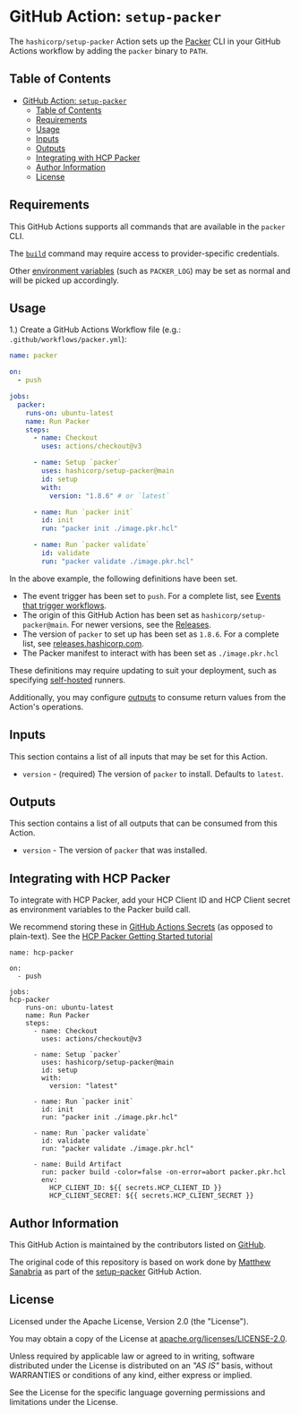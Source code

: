 # GitHub Action: `setup-packer`

The `hashicorp/setup-packer` Action sets up the [Packer](https://www.packer.io) CLI in your GitHub Actions workflow by adding the `packer` binary to `PATH`.

## Table of Contents

<!-- TOC -->
* [GitHub Action: `setup-packer`](#github-action--setup-packer)
  * [Table of Contents](#table-of-contents)
  * [Requirements](#requirements)
  * [Usage](#usage)
  * [Inputs](#inputs)
  * [Outputs](#outputs)
  * [Integrating with HCP Packer](#Integrating-with-HCP-Packer)
  * [Author Information](#author-information)
  * [License](#license)
<!-- TOC -->

## Requirements

This GitHub Actions supports all commands that are available in the `packer` CLI.

The [`build`](https://developer.hashicorp.com/packer/docs/commands/build) command may require access to provider-specific credentials.

Other [environment variables](https://developer.hashicorp.com/packer/docs/commands#environment-variables) (such as `PACKER_LOG`) may be set as normal and will be picked up accordingly.

## Usage

1.) Create a GitHub Actions Workflow file (e.g.: `.github/workflows/packer.yml`):

```yaml
name: packer

on:
  - push

jobs:
  packer:
    runs-on: ubuntu-latest
    name: Run Packer
    steps:
      - name: Checkout
        uses: actions/checkout@v3

      - name: Setup `packer`
        uses: hashicorp/setup-packer@main
        id: setup
        with:
          version: "1.8.6" # or `latest`

      - name: Run `packer init`
        id: init
        run: "packer init ./image.pkr.hcl"

      - name: Run `packer validate`
        id: validate
        run: "packer validate ./image.pkr.hcl"
```

In the above example, the following definitions have been set.

- The event trigger has been set to `push`. For a complete list, see [Events that trigger workflows](https://docs.github.com/en/actions/using-workflows/events-that-trigger-workflows).
- The origin of this GitHub Action has been set as `hashicorp/setup-packer@main`. For newer versions, see the [Releases](https://github.com/hashicorp/setup-packer/releases).
- The version of `packer` to set up has been set as `1.8.6`. For a complete list, see [releases.hashicorp.com](https://releases.hashicorp.com/packer/).
- The Packer manifest to interact with has been set as `./image.pkr.hcl`

These definitions may require updating to suit your deployment, such as specifying [self-hosted](https://docs.github.com/en/actions/using-workflows/workflow-syntax-for-github-actions#choosing-self-hosted-runners) runners.

Additionally, you may configure [outputs](https://docs.github.com/en/actions/using-workflows/workflow-syntax-for-github-actions#example-defining-outputs-for-a-job) to consume return values from the Action's operations.

## Inputs

This section contains a list of all inputs that may be set for this Action.

- `version` - (required) The version of `packer` to install. Defaults to `latest`.

## Outputs

This section contains a list of all outputs that can be consumed from this Action.

- `version` -  The version of `packer` that was installed.

## Integrating with HCP Packer
To integrate with HCP Packer, add your HCP Client ID and HCP Client secret as environment variables to the Packer build call.

We recommend storing these in [GitHub Actions Secrets](https://docs.github.com/en/actions/security-guides/encrypted-secrets#creating-encrypted-secrets-for-a-repository) (as opposed to plain-text). See the [HCP Packer Getting Started tutorial](https://developer.hashicorp.com/packer/tutorials/hcp-get-started/hcp-push-image-metadata)

```
name: hcp-packer

on:
  - push

jobs:
hcp-packer
    runs-on: ubuntu-latest
    name: Run Packer
    steps:
      - name: Checkout
        uses: actions/checkout@v3

      - name: Setup `packer`
        uses: hashicorp/setup-packer@main
        id: setup
        with:
          version: "latest"

      - name: Run `packer init`
        id: init
        run: "packer init ./image.pkr.hcl"

      - name: Run `packer validate`
        id: validate
        run: "packer validate ./image.pkr.hcl"

      - name: Build Artifact
        run: packer build -color=false -on-error=abort packer.pkr.hcl
        env:
          HCP_CLIENT_ID: ${{ secrets.HCP_CLIENT_ID }}
          HCP_CLIENT_SECRET: ${{ secrets.HCP_CLIENT_SECRET }}
```


## Author Information

This GitHub Action is maintained by the contributors listed on [GitHub](https://github.com/hashicorp/setup-packer/graphs/contributors).

The original code of this repository is based on work done by [Matthew Sanabria](https://github.com/sudomateo) as part of the [setup-packer](https://github.com/sudomateo/setup-packer) GitHub Action.

## License

Licensed under the Apache License, Version 2.0 (the "License").

You may obtain a copy of the License at [apache.org/licenses/LICENSE-2.0](http://www.apache.org/licenses/LICENSE-2.0).

Unless required by applicable law or agreed to in writing, software distributed under the License is distributed on an _"AS IS"_ basis, without WARRANTIES or conditions of any kind, either express or implied.

See the License for the specific language governing permissions and limitations under the License.
